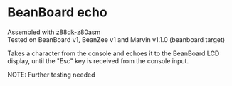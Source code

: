 # BeanBoard echo
Assembled with z88dk-z80asm  
Tested on BeanBoard v1, BeanZee v1 and Marvin v1.1.0 (beanboard target)

Takes a character from the console and echoes it to the BeanBoard LCD display, until the "Esc" key is received from the console input.


NOTE: Further testing needed